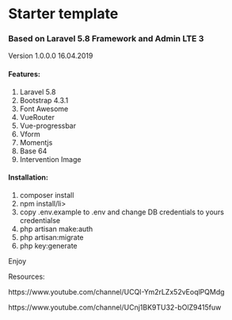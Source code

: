 <h1>Starter template</h1>

<h3>Based on Laravel 5.8 Framework and Admin LTE 3</h3>

Version 1.0.0.0 16.04.2019

<h4>Features:</h4>
<p>
  <ol>
    <li>Laravel 5.8</li>
    <li>Bootstrap 4.3.1</li>
    <li>Font Awesome</li>
    <li>VueRouter</li>
    <li>Vue-progressbar</li>
    <li>Vform</li>
    <li>Momentjs</li>
    <li>Base 64</li>
    <li>Intervention Image</li>
  </ol>
</p>

<h4>Installation:</h4>
<p>
  <ol>
    <li>composer install</li>
    <li>npm install/li>
    <li>copy .env.example to .env and change DB credentials to yours credentialse</li>
    <li>php artisan make:auth</li>
    <li>php artisan:migrate</li>
    <li>php key:generate</li>
  </ol>
</p

Enjoy

Resources:
<p>
https://www.youtube.com/channel/UCQI-Ym2rLZx52vEoqlPQMdg
</p>
<p>
https://www.youtube.com/channel/UCnj1BK9TU32-bOlZ9415fuw
</p>

